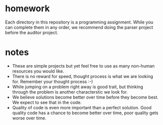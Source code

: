 # homework

Each directory in this repository is a programming assignment. While you can complete them in any order, we recommend doing the parser project before the auditor project.

# notes

* These are simple projects but yet feel free to use as many non-human resources you would like.
* There is no reward for speed, thought process is what we are looking for. Remember your thought process :-)
* While jumping on a problem right away is good trait, but thinking through the problem is another characterstic we look for.
* We believe solutions become better over time before they become best. We expect to see that in the code.
* Quality of code is even more important than a perfect solution. Good quality code has a chance to become better over time, poor quality gets worse over time.


